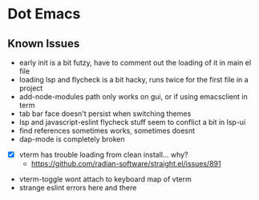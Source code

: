 # Dot Emacs

## Known Issues

- early init is a bit futzy, have to comment out the loading of it in main el file
- loading lsp and flycheck is a bit hacky, runs twice for the first file in a project
- add-node-modules path only works on gui, or if using emacsclient in term
- tab bar face doesn't persist when switching themes
- lsp and javascript-eslint flycheck stuff seem to conflict a bit in lsp-ui
- find references sometimes works, sometimes doesnt
- dap-mode is completely broken
- [X] vterm has trouble loading from clean install... why?
  - https://github.com/radian-software/straight.el/issues/891
  
- vterm-toggle wont attach to keyboard map of vterm
- strange eslint errors here and there

